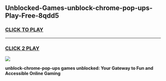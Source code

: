 
## Unblocked-Games-unblock-chrome-pop-ups-Play-Free-8qdd5
<h3>
<a href="https://premium76.site?title=unblock-chrome-pop-ups&ref=12A">CLICK TO PLAY</a></h3>
<hr>

<h3>
<a href="https://premium76.site?title=unblock-chrome-pop-ups&ref=12A">CLICK 2 PLAY</a>
  
</h3>

<a href="https://premium76.site?title=unblock-chrome-pop-ups&ref=12A"><img src="https://clearcache.store/games.png"></a>


**unblock-chrome-pop-ups games unblocked: Your Gateway to Fun and Accessible Online Gaming**

